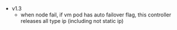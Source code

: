 - v1.3
    - when node fail, if vm pod has auto failover flag, this controller releases all type ip (including not static ip)
